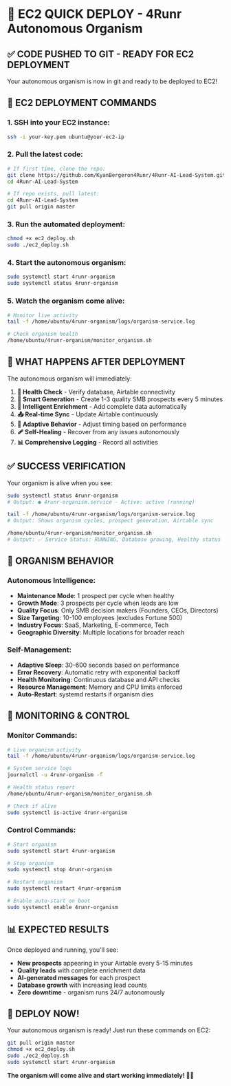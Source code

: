 # 🚀 EC2 QUICK DEPLOY - 4Runr Autonomous Organism

## ✅ CODE PUSHED TO GIT - READY FOR EC2 DEPLOYMENT

Your autonomous organism is now in git and ready to be deployed to EC2!

## 🔧 EC2 DEPLOYMENT COMMANDS

### 1. SSH into your EC2 instance:
```bash
ssh -i your-key.pem ubuntu@your-ec2-ip
```

### 2. Pull the latest code:
```bash
# If first time, clone the repo:
git clone https://github.com/KyanBergeron4Runr/4Runr-AI-Lead-System.git
cd 4Runr-AI-Lead-System

# If repo exists, pull latest:
cd 4Runr-AI-Lead-System
git pull origin master
```

### 3. Run the automated deployment:
```bash
chmod +x ec2_deploy.sh
sudo ./ec2_deploy.sh
```

### 4. Start the autonomous organism:
```bash
sudo systemctl start 4runr-organism
sudo systemctl status 4runr-organism
```

### 5. Watch the organism come alive:
```bash
# Monitor live activity
tail -f /home/ubuntu/4runr-organism/logs/organism-service.log

# Check organism health
/home/ubuntu/4runr-organism/monitor_organism.sh
```

## 🧬 WHAT HAPPENS AFTER DEPLOYMENT

The autonomous organism will immediately:

1. **🏥 Health Check** - Verify database, Airtable connectivity
2. **🎯 Smart Generation** - Create 1-3 quality SMB prospects every 5 minutes
3. **🧠 Intelligent Enrichment** - Add complete data automatically
4. **📤 Real-time Sync** - Update Airtable continuously
5. **🔄 Adaptive Behavior** - Adjust timing based on performance
6. **🩹 Self-Healing** - Recover from any issues autonomously
7. **📊 Comprehensive Logging** - Record all activities

## ✅ SUCCESS VERIFICATION

Your organism is alive when you see:

```bash
sudo systemctl status 4runr-organism
# Output: ● 4runr-organism.service - Active: active (running)

tail -f /home/ubuntu/4runr-organism/logs/organism-service.log
# Output: Shows organism cycles, prospect generation, Airtable sync

/home/ubuntu/4runr-organism/monitor_organism.sh
# Output: ✅ Service Status: RUNNING, Database growing, Healthy status
```

## 🎯 ORGANISM BEHAVIOR

### Autonomous Intelligence:
- **Maintenance Mode**: 1 prospect per cycle when healthy
- **Growth Mode**: 3 prospects per cycle when leads are low
- **Quality Focus**: Only SMB decision makers (Founders, CEOs, Directors)
- **Size Targeting**: 10-100 employees (excludes Fortune 500)
- **Industry Focus**: SaaS, Marketing, E-commerce, Tech
- **Geographic Diversity**: Multiple locations for broader reach

### Self-Management:
- **Adaptive Sleep**: 30-600 seconds based on performance
- **Error Recovery**: Automatic retry with exponential backoff
- **Health Monitoring**: Continuous database and API checks
- **Resource Management**: Memory and CPU limits enforced
- **Auto-Restart**: systemd restarts if organism dies

## 🔧 MONITORING & CONTROL

### Monitor Commands:
```bash
# Live organism activity
tail -f /home/ubuntu/4runr-organism/logs/organism-service.log

# System service logs
journalctl -u 4runr-organism -f

# Health status report
/home/ubuntu/4runr-organism/monitor_organism.sh

# Check if alive
sudo systemctl is-active 4runr-organism
```

### Control Commands:
```bash
# Start organism
sudo systemctl start 4runr-organism

# Stop organism
sudo systemctl stop 4runr-organism

# Restart organism
sudo systemctl restart 4runr-organism

# Enable auto-start on boot
sudo systemctl enable 4runr-organism
```

## 📊 EXPECTED RESULTS

Once deployed and running, you'll see:

- **New prospects** appearing in your Airtable every 5-15 minutes
- **Quality leads** with complete enrichment data
- **AI-generated messages** for each prospect
- **Database growth** with increasing lead counts
- **Zero downtime** - organism runs 24/7 autonomously

## 🚀 DEPLOY NOW!

Your autonomous organism is ready! Just run these commands on EC2:

```bash
git pull origin master
chmod +x ec2_deploy.sh
sudo ./ec2_deploy.sh
sudo systemctl start 4runr-organism
```

**The organism will come alive and start working immediately! 🧬✨**
